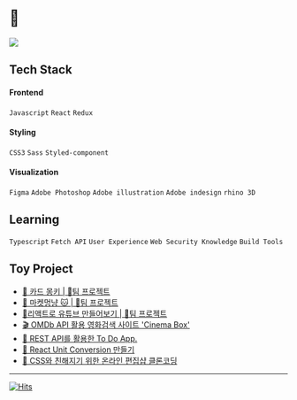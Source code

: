 # 🏡 
<img src="https://github-readme-stats.vercel.app/api?username=jisooround&show_icons=true&theme=dark">

## Tech Stack</span>
#### Frontend
`Javascript` `React` `Redux` <br/>
#### Styling
`CSS3` `Sass` `Styled-component`<br/>
#### Visualization
`Figma` `Adobe Photoshop` `Adobe illustration` `Adobe indesign` `rhino 3D`<br/>

## Learning
`Typescript` `Fetch API` `User Experience` `Web Security Knowledge` `Build Tools`

## Toy Project
- [🙊 카드 몽키 | 👬팀 프로젝트](https://github.com/jisooround/card-monkey-FE/tree/main) 
- [🐶 마켓멍냥 🐱 | 👬팀 프로젝트](https://github.com/jisooround/market-mong-nyang)
- [🚩리액트로 유튜브 만들어보기 | 👬팀 프로젝트](https://github.com/jisooround/youtube-app)
- [🎬 OMDb API 활용 영화검색 사이트 'Cinema Box'](https://github.com/jisooround/Movie-search-app)
- [📆 REST API를 활용한 To Do App.](https://github.com/jisooround/To-do-list-app)
- [🔄 React Unit Conversion 만들기](https://github.com/jisooround/React-unit-conversion)
- [🎨 CSS와 친해지기 위한 온라인 편집샵 클론코딩](https://github.com/jisooround/SSC-clone-coding)

---
[![Hits](https://hits.seeyoufarm.com/api/count/incr/badge.svg?url=https%3A%2F%2Fgithub.com%2Fjisooround%2Fhit-counter&count_bg=%23000000&title_bg=%23000000&icon=itunes.svg&icon_color=%23FFFFFF&title=hits&edge_flat=true)](https://hits.seeyoufarm.com)
